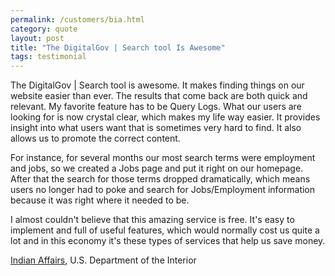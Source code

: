 ```yaml
---
permalink: /customers/bia.html
category: quote
layout: post
title: "The DigitalGov | Search tool Is Awesome"
tags: testimonial
---
```

The DigitalGov | Search tool is awesome. It makes finding things on our website easier than ever. The results that come back are both quick and relevant. My favorite feature has to be Query Logs. What our users are looking for is now crystal clear, which makes my life way easier. It provides insight into what users want that is sometimes very hard to find. It also allows us to promote the correct content.

For instance, for several months our most search terms were employment and jobs, so we created a Jobs page and put it right on our homepage. After that the search for those terms dropped dramatically, which means users no longer had to poke and search for Jobs/Employment information because it was right where it needed to be.

I almost couldn't believe that this amazing service is free. It's easy to implement and full of useful features, which would normally cost us quite a lot and in this economy it's these types of services that help us save money.

[Indian Affairs](http://www.bia.gov), U.S. Department of the Interior

